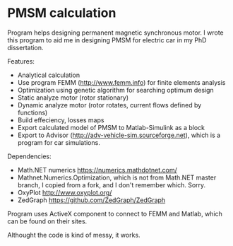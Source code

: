 # PMSM calculation
Program helps designing permanent magnetic synchronous motor. I wrote this program to aid me in designing PMSM for electric car in my PhD dissertation. 

Features:
- Analytical calculation
- Use program FEMM (http://www.femm.info) for finite elements analysis
- Optimization using genetic algorithm for searching optimum design
- Static analyze motor (rotor stationary)
- Dynamic analyze motor (rotor rotates, current flows defined by functions)
- Build effeciency, losses maps
- Export calculated model of PMSM to Matlab-Simulink as a block
- Export to Advisor (http://adv-vehicle-sim.sourceforge.net), which is a program for car simulations.

Dependencies:
- Math.NET numerics https://numerics.mathdotnet.com/
- Mathnet.Numerics.Optimization, which is not from Math.NET master branch, I copied from a fork, and I don't remember which. Sorry.
- OxyPlot http://www.oxyplot.org/
- ZedGraph https://github.com/ZedGraph/ZedGraph

Program uses ActiveX component to connect to FEMM and Matlab, which can be found on their sites.

Althought the code is kind of messy, it works.
